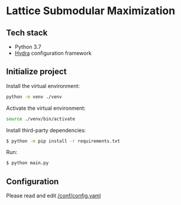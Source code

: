 # Lattice Submodular Maximization

## Tech stack

- Python 3.7
- [Hydra](https://hydra.cc) configuration framework


## Initialize project

Install the virtual environment:

```bash
python -m venv ./venv
```

Activate the virtual environment:

```bash
source ./venv/bin/activate
```

Install third-party dependencies:

```bash
$ python -m pip install -r requirements.txt
```

Run:

```bash
$ python main.py
```

## Configuration

Please read and edit [/conf/config.yaml](/conf/config.yaml)
